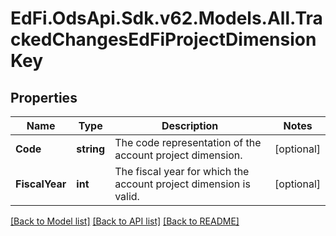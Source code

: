 # EdFi.OdsApi.Sdk.v62.Models.All.TrackedChangesEdFiProjectDimensionKey

## Properties

Name | Type | Description | Notes
------------ | ------------- | ------------- | -------------
**Code** | **string** | The code representation of the account project dimension. | [optional] 
**FiscalYear** | **int** | The fiscal year for which the account project dimension is valid. | [optional] 

[[Back to Model list]](../../README.md#documentation-for-models) [[Back to API list]](../../README.md#documentation-for-api-endpoints) [[Back to README]](../../README.md)

